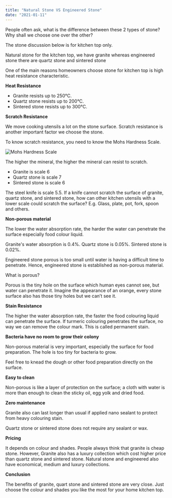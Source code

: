 ```yaml
---
title: "Natural Stone VS Engineered Stone"
date: "2021-01-11"
---
```


People often ask, what is the difference between these 2 types of stone? Why shall we choose one over the other?

The stone discussion below is for kitchen top only.

Natural stone for the kitchen top, we have granite whereas engineered stone there are quartz stone and sintered stone

One of the main reasons homeowners choose stone for kitchen top is high heat resistance characteristic.

**Heat Resistance**

- Granite resists up to 250°C.
- Quartz stone resists up to 200°C.
- Sintered stone resists up to 300°C.

**Scratch Resistance**

We move cooking utensils a lot on the stone surface. Scratch resistance is another important factor we choose the stone.

To know scratch resistance, you need to know the Mohs Hardness Scale.

![Mohs Hardness Scale ](/mohs.jpg)

The higher the mineral, the higher the mineral can resist to scratch.

- Granite is scale 6
- Quartz stone is scale 7
- Sintered stone is scale 6

The steel knife is scale 5.5. If a knife cannot scratch the surface of granite, quartz stone, and sintered stone, how can other kitchen utensils with a lower scale could scratch the surface? E.g. Glass, plate, pot, fork, spoon and others.

**Non-porous material**

The lower the water absorption rate, the harder the water can penetrate the surface especially food colour liquid.

Granite's water absorption is 0.4%.
Quartz stone is 0.05%.
Sintered stone is 0.02%.

Engineered stone porous is too small until water is having a difficult time to penetrate. Hence, engineered stone is established as non-porous material.

What is porous?

Porous is the tiny hole on the surface which human eyes cannot see, but water can penetrate it. Imagine the appearance of an orange, every stone surface also has those tiny holes but we can’t see it.

**Stain Resistance**

The higher the water absorption rate, the faster the food colouring liquid can penetrate the surface. If turmeric colouring penetrates the surface, no way we can remove the colour mark. This is called permanent stain.

**Bacteria have no room to grow their colony**

Non-porous material is very important, especially the surface for food preparation. The hole is too tiny for bacteria to grow.

Feel free to knead the dough or other food preparation directly on the surface.

**Easy to clean**

Non-porous is like a layer of protection on the surface; a cloth with water is more than enough to clean the sticky oil, egg yolk and dried food.

**Zero maintenance**

Granite also can last longer than usual if applied nano sealant to protect from heavy colouring stain.

Quartz stone or sintered stone does not require any sealant or wax.

**Pricing**

It depends on colour and shades. People always think that granite is cheap stone. However, Granite also has a luxury collection which cost higher price than quartz stone and sintered stone. Natural stone and engineered also have economical, medium and luxury collections.

**Conclusion**

The benefits of granite, quart stone and sintered stone are very close. Just choose the colour and shades you like the most for your home kitchen top.
